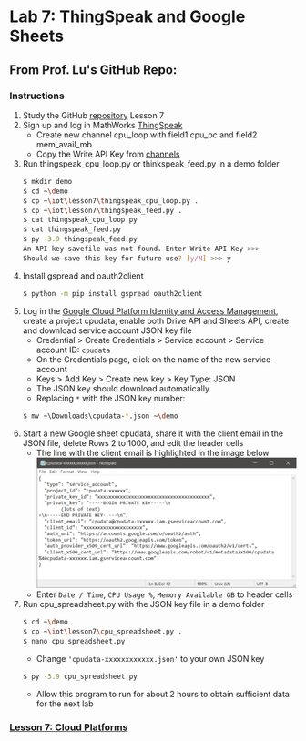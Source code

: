 # Lab 7: ThingSpeak and Google Sheets
## From Prof. Lu's GitHub Repo:
### Instructions
1. Study the GitHub [repository](https://github.com/kevinwlu/iot) Lesson 7
2. Sign up and log in MathWorks [ThingSpeak](https://thingspeak.com/)
   - Create new channel cpu_loop with field1 cpu_pc and field2 mem_avail_mb
   - Copy the Write API Key from [channels](https://thingspeak.com/channels)
   <!--KLNN2NC7GQHP3FV3-->
3. Run thingspeak_cpu_loop.py or thinkspeak_feed.py in a demo folder
   ```sh
   $ mkdir demo
   $ cd ~\demo
   $ cp ~\iot\lesson7\thingspeak_cpu_loop.py .
   $ cp ~\iot\lesson7\thingspeak_feed.py .
   $ cat thingspeak_cpu_loop.py
   $ cat thingspeak_feed.py
   $ py -3.9 thingspeak_feed.py
   An API key savefile was not found. Enter Write API Key >>>
   Should we save this key for future use? [y/N] >>> y
   ```
4. Install gspread and oauth2client
   ```sh
   $ python -m pip install gspread oauth2client
   ```
5. Log in the [Google Cloud Platform Identity and Access Management](https://console.developers.google.com/projectselector/iam-admin/iam), create a project cpudata, enable both Drive API and Sheets API, create and download service account JSON key file
   - Credential > Create Credentials > Service account > Service account ID: `cpudata`
   - On the Credentials page, click on the name of the new service account
   - Keys > Add Key > Create new key > Key Type: JSON
   - The JSON key should download automatically
   - Replacing `*` with the JSON key number:
   ```sh
   $ mv ~\Downloads\cpudata-*.json ~\demo
   ```
6. Start a new Google sheet cpudata, share it with the client email in the JSON file, delete Rows 2 to 1000, and edit the header cells
   - The line with the client email is highlighted in the image below
   ![Client Email](ClientEmail.png)
   - Enter `Date / Time`, `CPU Usage %`, `Memory Available GB` to header cells
7. Run cpu_spreadsheet.py with the JSON key file in a demo folder
   ```sh
   $ cd ~\demo
   $ cp ~\iot\lesson7\cpu_spreadsheet.py .
   $ nano cpu_spreadsheet.py
   ```
   - Change `'cpudata-xxxxxxxxxxxx.json'` to your own JSON key
   ```sh
   $ py -3.9 cpu_spreadsheet.py
   ```
   - Allow this program to run for about 2 hours to obtain sufficient data for the next lab
### [Lesson 7: Cloud Platforms](lesson7/README.md)
